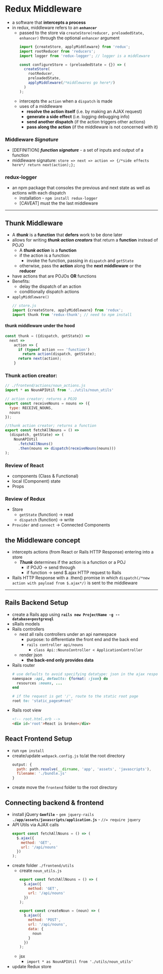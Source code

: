 # Redux Middleware
- a software that **intercepts a process**
- in redux, middleware refers to an ***`enhancer`***
  - passed to the store via `createStore(reducer, preloadedState, enhancer)` through the optional `enhancer` argument
    ```js
    import {createStore, applyMiddleware} from 'redux';
    import rootReducer from 'reducers';
    import logger from 'redux-logger'; // logger is a middleware

    const configureStore = (preloadedState = {}) => (
      createStore(
        rootReducer,
        preloadedState,
        applyMiddleware(/*middlewares go here*/)
      )
    );
    ```
  - intercepts the `action` when a `dispatch` is made
  - uses of a middleware
    - **resolve the action itself** (i.e. by making an AJAX request)
    - **generate a side effect** (i.e. logging debugging info)
    - **send another dispatch** (if the action triggers other actions)
    - **pass along the action** (if the middleware is not concerned with it)

### Middleware ***Signature***
- [DEFINITION] ***function signature*** - a set of inputs and output of a function
- middleware signature:
  `store => next => action => {/*side effects here*/ return next(action);};`

### redux-logger
- an npm package that consoles the previous and next state as well as actions with each dispatch
  - installation - `npm install redux-logger`
  - [CAVEAT] must the the last middleware

---

## Thunk Middleware
- A ***thunk*** is a **function** that **defers** work to be done later
- allows for writing ***thunk action creators*** that return a **function** instead of POJO
  - A ***thunk action*** is a **function**
  - if the action is a function:
    - invoke the function, passing in `dispatch` and `getState`
  - otherwise, pass the **action** along the **next middleware** or the **reducer** 
- have actions that are POJOs **OR** functions
- Benefits:
  - delay the dispatch of an action
  - conditionally dispatch actions
- `applyMiddleware()`
  ```js
  // store.js
  import {createStore, applyMiddleware} from 'redux';
  import thunk from 'redux-thunk'; // need to npm install
  ```

#### thunk middleware under the hood
  ```js
  const thunk = ({dispatch, getState}) => 
    next => 
      action => {
        if (typeof action === 'function')
          return action(dispatch, getState);
        return next(action);
      }
  ```

### Thunk action creator:
```js
// ./frontend/actions/noun_actions.js
import * as NounAPIUtil from '../utils/noun_utils'

// action creator; returns a POJO
export const receiveNouns = nouns => ({
  type: RECEIVE_NOUNS, 
  nouns
});

//thunk action creator; returns a function
export const fetchAllNouns = () => 
  (dispatch, getState) => (
    NounAPIUtil
      .fetchAllNouns()
      .then(nouns => dispatch(receiveNouns(nouns)))
);
```

### Review of React
- components (Class & Functional)
- local (Component) state
- Props

### Review of Redux
- Store
  - `getState` (function) -> read
  - `dispatch` (function) -> write
- `Provider` and `connect` -> Connected Components

## the Middleware concept
- intercepts actions (from React or Rails HTTP Response) entering into a store
  - ***Thunk*** determines if the action is a function or a POJ
    - if POJO -> send through
    - if function -> send $.ajax HTTP request to Rails
- Rails HTTP Response with a .then() promise in which `dispatch(/*new action with payload from $.ajax*/)` is sent to the middleware
---
## Rails Backend Setup
- create a Rails app using **`rails new ProjectName -g --database=postgresql`**
- sRails models
- Rails controllers
  - nest all rails controllers under an api namespace
    - purpose: to differentiate the front end and the back end
    - `rails controller api/nouns`
      - `class Api::NounsController < ApplicationController`
  - render json
    - **the back-end only provides data**
- Rails router
  ```rb
  # use defaults to avoid specifying datatype: json in the ajax response each time
  namespace :api, defaults: {format: :json} do
    resources :nouns, ...
  end

  # if the request is get '/', route to the static root page
  root to: 'static_pages#root'
  ```
- Rails root view
  ```html
  <!-- root.html.erb -->
  <div id='root'>React is broken</div>
  ```
## React Frontend Setup
- run `npm install` 
- create/update `webpack.config.js` to/at the root directory
  ```js
  output: {
    path: path.resolve(__dirname, 'app', 'assets', 'javascripts'),
    filename: './bundle.js'
  }
  ```
- create move the `frontend` folder to the root directory

## Connecting backend & frontend
- install jQuery 
  **`Gemfile`** - `gem jquery-rails`
  **`./app/assets/javascripts/application.js`** - `//= require jquery`
- API Utils via AJAX calls
  ```js
  export const fetchAllNouns = () => (
    $.ajax({
      method: 'GET',
      url: '/api/nouns'
    })
  );
  ```
- create folder `./frontend/utils`
  - create `noun_utils.js`
    ```js
    export const fetchAllNouns = () => (
      $.ajax({
        method: 'GET',
        url: '/api/nouns'
      })
    );

    export const createNoun = (noun) => (
      $.ajax({
        method: 'POST',
        url: '/api/nouns',
        data: {
          noun
        }
      })
    );
    ```
  - jsx
    - `import * as NounAPIUtil from './utils/noun_utils'`
- update Redux store